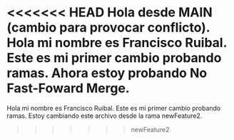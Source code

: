 <<<<<<< HEAD
Hola desde MAIN (cambio para provocar conflicto).
Hola mi nombre es Francisco Ruibal. Este es mi primer cambio probando ramas. Ahora estoy probando No Fast-Foward Merge.
=======
Hola mi nombre es Francisco Ruibal. Este es mi primer cambio probando ramas. Estoy cambiando este archivo desde la rama newFeature2.
>>>>>>> newFeature2

